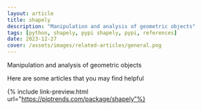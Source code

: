 ```yaml
---
layout: article
title: shapely
description: "Manipulation and analysis of geometric objects"
tags: [python, shapely, pypi shapely, pypi, references]
date: 2023-12-27
cover: /assets/images/related-articles/general.png
---
```


Manipulation and analysis of geometric objects

Here are some articles that you may find helpful

{% include link-preview.html url="https://piptrends.com/package/shapely"%}
